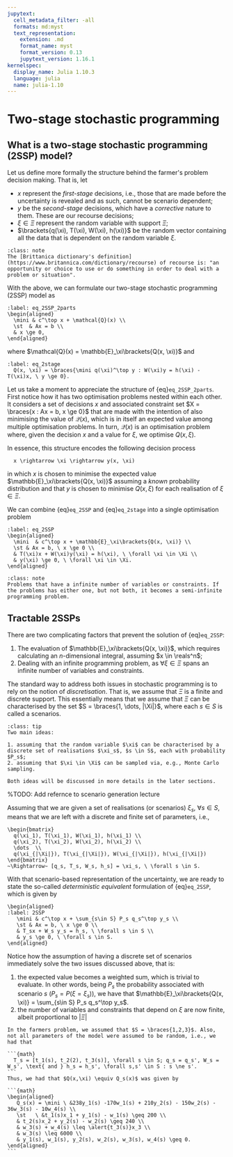 ```yaml
---
jupytext:
  cell_metadata_filter: -all
  formats: md:myst
  text_representation:
    extension: .md
    format_name: myst
    format_version: 0.13
    jupytext_version: 1.16.1
kernelspec:
  display_name: Julia 1.10.3
  language: julia
  name: julia-1.10
---
```


# Two-stage stochastic programming

## What is a two-stage stochastic programming (2SSP) model?

Let us define more formally the structure behind the farmer's problem decision making. That is, let

- $x$ represent the *first-stage* decisions, i.e., those that are made before the uncertainty is revealed and as such, cannot be scenario dependent;
- $y$ be the *second-stage* decisions, which have a *corrective* nature to them. These are our recourse decisions;
- $\xi \in \Xi$ represent the random variable with support $\Xi$;
- $\brackets{q(\xi), T(\xi), W(\xi), h(\xi)}$ be the random vector containing all the data that is dependent on the random variable $\xi$.

```{admonition} Definition of recourse
:class: note
The [Brittanica dictionary's definition](https://www.britannica.com/dictionary/recourse) of recourse is: "an opportunity or choice to use or do something in order to deal with a problem or situation". 
```

With the above, we can formulate our two-stage stochastic programming (2SSP) model as

```{math}
:label: eq_2SSP_2parts
\begin{aligned}
  \mini & c^\top x + \mathcal{Q}(x) \\
  \st  & Ax = b \\
  & x \ge 0, 
\end{aligned}
```

where $\mathcal{Q}(x) = \mathbb{E}_\xi\brackets{Q(x, \xi)}$ and

```{math}
:label: eq_2stage
  Q(x, \xi) = \braces{\mini q(\xi)^\top y : W(\xi)y = h(\xi) - T(\xi)x, \ y \ge 0}.
```
Let us take a moment to appreciate the structure of {eq}`eq_2SSP_2parts`. First notice how it has two optimisation problems nested within each other. It considers a set of decisions $x$ and associated constraint set $X = \braces{x : Ax = b, x \ge 0}$ that are made with the intention of also minimising the value of $\mathcal{Q}(x)$, which is in itself an expected value among multiple optimisation problems. In turn, $\mathcal{Q}(x)$ is an optimisation problem where, given the decision $x$ and a value for $\xi$, we optimise $Q(x,\xi)$.

In essence, this structure encodes the following decision process
```{math}
  x \rightarrow \xi \rightarrow y(x, \xi)
```

in which $x$ is chosen to minimise the expected value $\mathbb{E}_\xi\brackets{Q(x, \xi)}$ assuming a *known* probability distribution and that $y$ is chosen to minimise $Q(x, \xi)$ for each realisation of $\xi \in \Xi$.

We can combine {eq}`eq_2SSP` and {eq}`eq_2stage` into a single optimisation problem

```{math}
:label: eq_2SSP
\begin{aligned}
  \mini  & c^\top x + \mathbb{E}_\xi\brackets{Q(x, \xi)} \\
  \st & Ax = b, \ x \ge 0 \\
  & T(\xi)x + W(\xi)y(\xi) = h(\xi), \ \forall \xi \in \Xi \\
  & y(\xi) \ge 0, \ \forall \xi \in \Xi.
\end{aligned}
```

```{admonition} (Semi-)infinite programming problems
:class: note
Problems that have a infinite number of variables or constraints. If the problems has either one, but not both, it becomes a semi-infinite programming problem.
```

## Tractable 2SSPs

There are two complicating factors that prevent the solution of {eq}`eq_2SSP`:

1. The evaluation of $\mathbb{E}_\xi\brackets{Q(x, \xi)}$, which requires calculating an $n$-dimensional integral, assuming $x \in \reals^n$;
2. Dealing with an infinite programming problem, as $\forall \xi \in \Xi$ spans an infinite number of variables and constraints.

The standard way to address both issues in stochastic programming is to rely on the notion of *discretisation*. That is, we assume that $\Xi$ is a finite and discrete support. This essentially means that we assume that $\Xi$ can be characterised by the set $S = \braces{1, \dots, |\Xi|}$, where each $s \in S$ is called a scenarios. 

```{admonition} How to generate scenarios
:class: tip
Two main ideas: 

1. assuming that the random variable $\xi$ can be characterised by a discrete set of realisations $\xi_s$, $s \in S$, each with probability $P_s$;
2. assuming that $\xi \in \Xi$ can be sampled via, e.g., Monte Carlo sampling.

Both ideas will be discussed in more details in the later sections.
```
%TODO: Add refernce to scenario generation lecture

Assuming that we are given a set of realisations (or scenarios) $\xi_s$, $\forall s \in S$, means that we are left with a discrete and finite set of parameters, i.e., 

```{math}
\begin{bmatrix}
  q(\xi_1), T(\xi_1), W(\xi_1), h(\xi_1) \\
  q(\xi_2), T(\xi_2), W(\xi_2), h(\xi_2) \\
  \dots  \\
  q(\xi_{|\Xi|}), T(\xi_{|\Xi|}), W(\xi_{|\Xi|}), h(\xi_{|\Xi|})
\end{bmatrix}
~\Rightarrow~ [q_s, T_s, W_s, h_s] = \xi_s, \ \forall s \in S.
```

With that scenario-based representation of the uncertainty, we are ready to state the so-called *deterministic equivalent* formulation of {eq}`eq_2SSP`, which is given by

```{math}
\begin{aligned}
:label: 2SSP
   \mini & c^\top x + \sum_{s\in S} P_s q_s^\top y_s \\
   \st & Ax = b, \ x \ge 0 \\
   & T_sx + W_s y_s = h_s, \ \forall s \in S \\
   & y_s \ge 0, \ \forall s \in S.
\end{aligned}
```

Notice how the assumption of having a discrete set of scenarios immediately solve the two issues discussed above, that is:

1. the expected value becomes a weighted sum, which is trivial to evaluate. In other words, being $P_s$ the probability associated with scenario $s$ ($P_s = P(\xi = \xi_s)$), we have that $\mathbb{E}_\xi\brackets{Q(x, \xi)} = \sum_{s\in S} P_s q_s^\top y_s$.
2. the number of variables and constraints that depend on $\xi$ are now finite, albeit proportional to $|\Xi|$

````{prf:example} The farmers problem revisited
In the farmers problem, we assumed that $S = \braces{1,2,3}$. Also, not all parameters of the model were assumed to be random, i.e., we had that

```{math}
  T_s = [t_1(s), t_2(2), t_3(s)], \forall s \in S; q_s = q_s', W_s = W_s', \text{ and } h_s = h_s', \forall s,s' \in S : s \ne s'.
```
Thus, we had that $Q(x,\xi) \equiv Q_s(x)$ was given by

```{math}
\begin{aligned}
   Q_s(x) = \mini \ &238y_1(s) -170w_1(s) + 210y_2(s) - 150w_2(s) - 36w_3(s) - 10w_4(s) \\
   \st   \ &t_1(s)x_1 + y_1(s) - w_1(s) \geq 200 \\
   & t_2(s)x_2 + y_2(s) - w_2(s) \geq 240 \\
   & w_3(s) + w_4(s) \leq \alert{t_3(s)}x_3 \\
   & w_3(s) \leq 6000 \\
   & y_1(s), w_1(s), y_2(s), w_2(s), w_3(s), w_4(s) \geq 0. 
\end{aligned}
```
````
